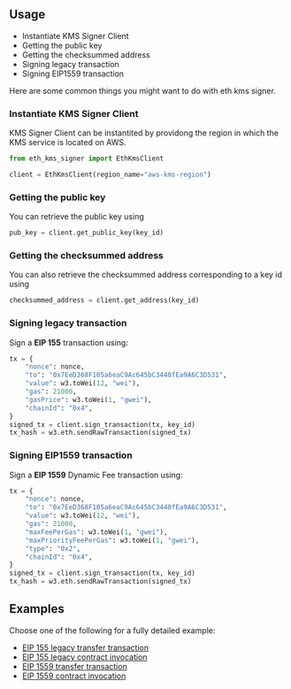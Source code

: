 ## Usage

- Instantiate KMS Signer Client
- Getting the public key
- Getting the checksummed address
- Signing legacy transaction
- Signing EIP1559 transaction

Here are some common things you might want to do with eth kms signer.

### Instantiate KMS Signer Client

KMS Signer Client can be instantited by providong the region in which the KMS service is located on AWS.

```python
from eth_kms_signer import EthKmsClient

client = EthKmsClient(region_name="aws-kms-region")
```

### Getting the public key

You can retrieve the public key using

```python
pub_key = client.get_public_key(key_id)
```

### Getting the checksummed address

You can also retrieve the checksummed address corresponding to a key id using

```python
checksummed_address = client.get_address(key_id)
```

### Signing legacy transaction

Sign a **EIP 155** transaction using:

```python
tx = {
    "nonce": nonce,
    "to": "0x7EeD368F105a6eaC9Ac645bC3440fEa9A6C3D531",
    "value": w3.toWei(12, "wei"),
    "gas": 21000,
    "gasPrice": w3.toWei(1, "gwei"),
    "chainId": "0x4",
}
signed_tx = client.sign_transaction(tx, key_id)
tx_hash = w3.eth.sendRawTransaction(signed_tx)
```

### Signing EIP1559 transaction

Sign a **EIP 1559** Dynamic Fee transaction using:

```python
tx = {
    "nonce": nonce,
    "to": "0x7EeD368F105a6eaC9Ac645bC3440fEa9A6C3D531",
    "value": w3.toWei(12, "wei"),
    "gas": 21000,
    "maxFeePerGas": w3.toWei(1, "gwei"),
    "maxPriorityFeePerGas": w3.toWei(1, "gwei"),
    "type": "0x2",
    "chainId": "0x4",
}
signed_tx = client.sign_transaction(tx, key_id)
tx_hash = w3.eth.sendRawTransaction(signed_tx)
```

## Examples

Choose one of the following for a fully detailed example:

- [EIP 155 legacy transfer transaction](./examples/legacy/transfer.py)
- [EIP 155 legacy contract invocation](./examples/legacy/contract_invoke.py)
- [EIP 1559 transfer transaction](./examples/eip1559/transfer.py)
- [EIP 1559 contract invocation](./examples/eip1559/contract_invoke.py)
